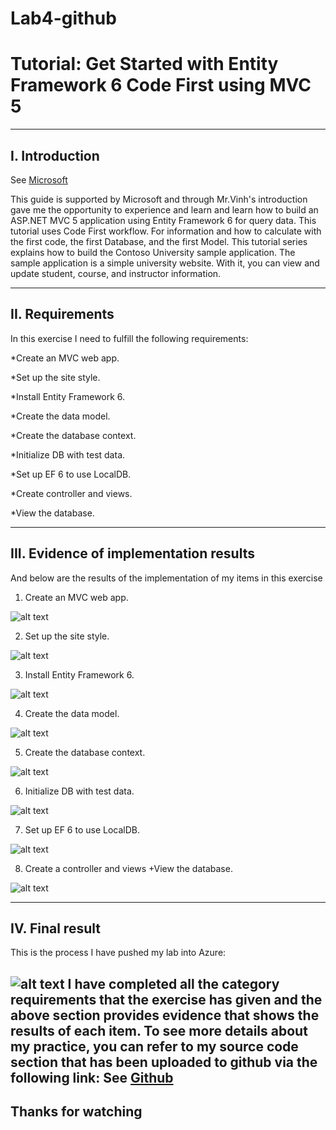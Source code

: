 # Lab4-github
# Tutorial: Get Started with Entity Framework 6 Code First using MVC 5

----
## I. Introduction
See [Microsoft](https://docs.microsoft.com/en-us/aspnet/mvc/overview/getting-started/getting-started-with-ef-using-mvc/creating-an-entity-framework-data-model-for-an-asp-net-mvc-application?fbclid=IwAR3TBR9q1uYdzWZQRjk6cNsdUout3tdfBIoUI7OY_k4FHPbo7XEpB-AY9dod)

This guide is supported by Microsoft and through Mr.Vinh's introduction gave me the opportunity to experience and learn and learn how to build an ASP.NET MVC 5 application using Entity Framework 6 for query data. This tutorial uses Code First workflow. For information and how to calculate with the first code, the first Database, and the first Model.
This tutorial series explains how to build the Contoso University sample application. The sample application is a simple university website. With it, you can view and update student, course, and instructor information.



----
## II. Requirements
In this exercise I need to fulfill the following requirements:

*Create an MVC web app.

*Set up the site style.

*Install Entity Framework 6.

*Create the data model.

*Create the database context.

*Initialize DB with test data.

*Set up EF 6 to use LocalDB.

*Create controller and views.

*View the database.



----
## III. Evidence of implementation results
And below are the results of the implementation of my items in this exercise

1. Create an MVC web app.

![alt text](https://github.com/bminhnguyen1/Lab4-github/blob/master/Lab%204%20photo/Interface%20of%20MV%20app.JPG?raw=true "Figure 1. Interface of MV app")

2. Set up the site style.

![alt text](https://github.com/bminhnguyen1/Lab4-github/blob/master/Lab%204%20photo/Set%20up%20the%20site%20style.gif?raw=true "Figure 2. Set up the site style")

3. Install Entity Framework 6.

![alt text](https://github.com/bminhnguyen1/Lab4-github/blob/master/Lab%204%20photo/Install%20entity%20frame%206.png?raw=true "Figure 3. Install entity frame 6")

4. Create the data model.

![alt text](https://github.com/bminhnguyen1/Lab4-github/blob/master/Lab%204%20photo/Create%20the%20data%20model.jpg?raw=true "Figure 4. Create the data model")

5. Create the database context.

![alt text](https://github.com/bminhnguyen1/Lab4-github/blob/master/Lab%204%20photo/Create%20the%20database%20context.JPG?raw=true "Figure 5. Create the database context")

6. Initialize DB with test data.

![alt text](https://github.com/bminhnguyen1/Lab4-github/blob/master/Lab%204%20photo/Initialize%20DB%20with%20test%20data.JPG?raw=true "Figure 6. Initialize DB with test data")

7. Set up EF 6 to use LocalDB.

![alt text](https://github.com/bminhnguyen1/Lab4-github/blob/master/Lab%204%20photo/Set%20up%20EF%206%20to%20use%20LocalDB.JPG?raw=true "Figure 7. Set up EF 6 to use LocalDB")

8. Create a controller and views +View the database.

![alt text](https://github.com/bminhnguyen1/Lab4-github/blob/master/Lab%204%20photo/Run%20control%20and%20view.gif?raw=true "Figure 9. Push into Azure")


----
## IV.	Final result
This is the process I have pushed my lab into Azure:

![alt text](https://github.com/bminhnguyen1/Lab4-github/blob/master/Lab%204%20photo/Push%20into%20azure.gif?raw=true "Figure 8. Run control and view")
I have completed all the category requirements that the exercise has given and the above section provides evidence that shows the results of each item. To see more details about my practice, you can refer to my source code section that has been uploaded to github via the following link:
See [Github](https://github.com/bminhnguyen1/Lab4-github/tree/master/Lab%204)
----
## Thanks for watching

